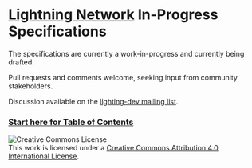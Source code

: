 # [Lightning Network](https://lightning.network) In-Progress Specifications

The specifications are currently a work-in-progress and currently being
drafted.

Pull requests and comments welcome, seeking input from community stakeholders.

Discussion available on the [lighting-dev mailing list](https://lists.linuxfoundation.org/mailman/listinfo/lightning-dev).

### [Start here for Table of Contents](00-introduction.md)

![Creative Commons License](https://i.creativecommons.org/l/by/4.0/88x31.png "License CC-BY")
<br>
This work is licensed under a [Creative Commons Attribution 4.0 International License](http://creativecommons.org/licenses/by/4.0/).
